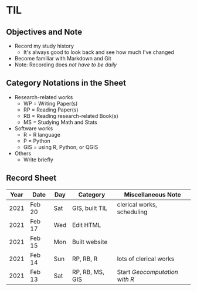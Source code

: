 # TIL #

## Objectives and Note ##

* Record my study history
  * It's always good to look back and see how much I've changed
* Become familiar with Markdown and Git
* Note: Recording does *not have to be daily*

## Category Notations in the Sheet ##

* Research-related works
  * WP = Writing Paper(s)
  * RP = Reading Paper(s)
  * RB = Reading research-related Book(s)
  * MS = Studying Math and Stats
* Software works
  * R = R language
  * P = Python
  * GIS = using R, Python, or QGIS
* Others
  * Write briefly

## Record Sheet ##

| Year | Date   | Day | Category        | Miscellaneous Note                |
|------|--------|-----|-----------------|-----------------------------------|
| 2021 | Feb 20 | Sat | GIS, built TIL  | clerical works, scheduling        |
| 2021 | Feb 17 | Wed | Edit HTML       |                                   |
| 2021 | Feb 15 | Mon | Built website   |                                   |
| 2021 | Feb 14 | Sun | RP, RB, R       | lots of clerical works            |
| 2021 | Feb 13 | Sat | RP, RB, MS, GIS | Start *Geocomputation with R*     |
